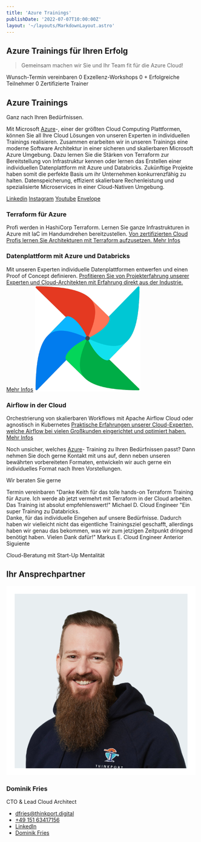 ```yaml
---
title: 'Azure Trainings'
publishDate: '2022-07-07T10:00:00Z'
layout: '~/layouts/MarkdownLayout.astro'
---
```

## Azure Trainings für Ihren Erfolg

> Gemeinsam machen wir Sie und Ihr Team fit für die Azure Cloud!

Wunsch-Termin vereinbaren 0 Exzellenz-Workshops 0 + Erfolgreiche Teilnehmer 0 Zertifizierte Trainer
## Azure Trainings

Ganz nach Ihren Bedürfnissen.

Mit Microsoft [Azure](https://thinkport.digital/was-ist-azure/)\-, einer der größten Cloud Computing Plattformen, können Sie all Ihre Cloud Lösungen von unseren Experten in individuellen Trainings realisieren. Zusammen erarbeiten wir in unseren Trainings eine moderne Software Architektur in einer sicheren und skalierbaren Microsoft Azure Umgebung. Dazu lernen Sie die Stärken von Terraform zur Bereitstellung von Infrastruktur kennen oder lernen das Erstellen einer individuellen Datenplattform mit Azure und Databricks. Zukünftige Projekte haben somit die perfekte Basis um ihr Unternehmen konkurrenzfähig zu halten. Datenspeicherung, effizient skalierbare Rechenleistung und spezialisierte Microservices in einer Cloud-Nativen Umgebung.

[Linkedin](https://www.linkedin.com/company/11759873) [Instagram](https://www.instagram.com/thinkport/) [Youtube](https://www.youtube.com/channel/UCnke3WYRT6bxuMK2t4jw2qQ) [Envelope](mailto:tdrechsel@thinkport.digital)[](#linksection)

### Terraform für Azure

Profi werden in HashiCorp Terraform. Lernen Sie ganze Infrastrukturen in Azure mit IaC im Handumdrehen bereitzustellen. [Von zertifizierten Cloud Profis lernen Sie Architekturen mit Terraform aufzusetzen. Mehr Infos](https://thinkport.digital/terraform-fuer-azure-lernen/)

### Datenplattform mit Azure und Databricks

Mit unseren Experten individuelle Datenplattformen entwerfen und einen Proof of Concept definieren. [Profitieren Sie von Projekterfahrung unserer Experten und Cloud-Architekten mit Erfahrung direkt aus der Industrie. Mehr Infos](https://thinkport.digital/datenplattform-mit-azure-und-databricks/) ![](images/33643075.png)

### Airflow in der Cloud

Orchestrierung von skalierbaren Workflows mit Apache Airflow Cloud oder agnostisch in Kubernetes [Praktische Erfahrungen unserer Cloud-Experten, welche Airflow bei vielen Großkunden eingerichtet und optimiert haben. Mehr Infos](https://thinkport.digital/airflow-in-der-cloud)

Noch unsicher, welches [Azure](https://thinkport.digital/was-ist-azure/)\- Training zu Ihren Bedürfnissen passt? Dann nehmen Sie doch gerne Kontakt mit uns auf, denn neben unseren bewährten vorbereiteten Formaten, entwickeln wir auch gerne ein individuelles Format nach Ihren Vorstellungen.

Wir beraten Sie gerne

Termin vereinbaren "Danke Keith für das tolle hands-on Terraform Training für Azure. Ich werde ab jetzt vermehrt mit Terraform in der Cloud arbeiten. Das Training ist absolut empfehlenswert!" Michael D. Cloud Engineer "Ein super Training zu Databricks.  
Danke, für das individuelle Eingehen auf unsere Bedürfnisse. Dadurch haben wir vielleicht nicht das eigentliche Trainingsziel geschafft, allerdings haben wir genau das bekommen, was wir zum jetzigen Zeitpunkt dringend benötigt haben. Vielen Dank dafür!" Markus E. Cloud Engineer Anterior Siguiente

Cloud-Beratung mit Start-Up Mentalität

## Ihr Ansprechpartner

![Dominik gerahmt](images/Dominik_mH-2.png)
### Dominik Fries
CTO & Lead Cloud Architect

- [dfries@thinkport.digital](mailto:dfries@thinkport.digital)
- [+49 151 63417156](tel:+4915163417156)
- [LinkedIn](https://www.linkedin.com/in/dominik-fries-497ab7107/?originalSubdomain=de)
- [Dominik Fries](https://www.xing.com/profile/Dominik_Fries5)
